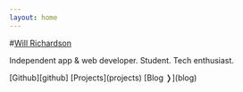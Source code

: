 ```yaml
---
layout: home
---
```


#[Will Richardson][twitter]

Independent app &amp; web developer. Student. Tech enthusiast.

<span class="btn btn-sm btn-default">
  [Github][github]
</span>
<span class="btn btn-sm btn-default">
  [Projects](projects)
</span>
<span class="btn btn-sm btn-default">
  [Blog &#10093;](blog)
</span>

[twitter]: http://twitter.com/javanut13
[github]: http://github.com/javanut13